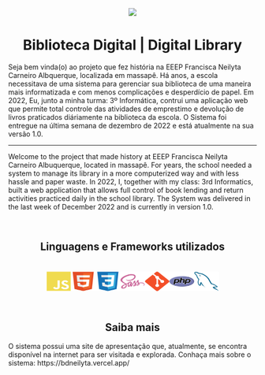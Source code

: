 <div align="center">
<img src="https://user-images.githubusercontent.com/101757815/215226396-f58a6596-28c4-461c-bea7-30b48cd4124b.png" style="width: 20rem"/>
</div>
<h1 align="center" style="font-weight: bold">
 Biblioteca Digital | Digital Library
</h1>

<p>Seja bem vinda(o) ao projeto que fez história na EEEP Francisca Neilyta Carneiro Albquerque, localizada em massapê. Há anos, a escola necessitava de uma sistema para gerenciar sua biblioteca de uma maneira mais informatizada e com menos complicações e desperdício de papel.
Em 2022, Eu, junto a minha turma: 3º Informática, contrui uma aplicação web que permite total controle das atividades de emprestimo e devolução de livros praticados diáriamente na biblioteca da escola. O Sistema foi entregue na última semana de dezembro de 2022 e está atualmente na sua versão 1.0.</p>

---

<p>Welcome to the project that made history at EEEP Francisca Neilyta Carneiro Albuquerque, located in massapê. For years, the school needed a system to manage its library in a more computerized way and with less hassle and paper waste.
In 2022, I, together with my class: 3rd Informatics, built a web application that allows full control of book lending and return activities practiced daily in the school library. The System was delivered in the last week of December 2022 and is currently in version 1.0.</p>

&nbsp;

<h2 align="center" style="font-weight: bold">

  Linguagens e Frameworks utilizados
</h2>
&nbsp;
<div align="center" style="display: inline_block">
<img align="center" alt="JavaScript icon" height="40" width="50" src="https://raw.githubusercontent.com/devicons/devicon/master/icons/javascript/javascript-plain.svg"><img align="center" alt="HTML icon" height="40" width="50" src="https://raw.githubusercontent.com/devicons/devicon/master/icons/html5/html5-original.svg"><img align="center" alt="CSS icon" height="40" width="50" src="https://raw.githubusercontent.com/devicons/devicon/master/icons/css3/css3-original.svg"><img align="center" alt="Sass icon" height="40" width="50" src="https://raw.githubusercontent.com/devicons/devicon/master/icons/sass/sass-original.svg"><img align="center" alt="Git icon" height="40" width="50" src="https://raw.githubusercontent.com/devicons/devicon/master/icons/git/git-original.svg"><img align="center" alt="PHP icon" height="40" width="50" src="https://raw.githubusercontent.com/devicons/devicon/master/icons/php/php-original.svg"><img align="center" alt="MySql icon" height="40" width="50" src="https://raw.githubusercontent.com/devicons/devicon/master/icons/mysql/mysql-original.svg">
</div>

&nbsp;

<h2 align="center" style="font-weight: bold">
  Saiba mais
</h2>
O sistema possui uma site de apresentação que, atualmente, se encontra disponível na internet para ser visitada e explorada. Conhaça mais sobre o sistema: https://bdneilyta.vercel.app/
